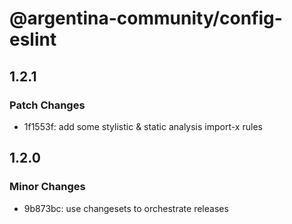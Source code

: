 # @argentina-community/config-eslint

## 1.2.1

### Patch Changes

- 1f1553f: add some stylistic & static analysis import-x rules

## 1.2.0

### Minor Changes

- 9b873bc: use changesets to orchestrate releases

